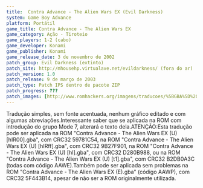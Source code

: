 ```yaml
---
title:  Contra Advance - The Alien Wars EX (Evil Darkness)
system: Game Boy Advance
platform: Portátil
game_title: Contra Advance - The Alien Wars EX
game_category: Ação - Tiroteio
game_players: 1-2 (cabo)
game_developer: Konami
game_publisher: Konami
game_release_date: 3 de novembro de 2002
patch_group: Evil Darkness (extinto)
patch_site: http://mhousehp.virtualave.net/evildarkness/ (fora do ar)
patch_version: 1.0
patch_release: 9 de março de 2003
patch_type: Patch IPS dentro de pacote ZIP
patch_progress: ???
patch_images: [http://www.romhackers.org/imagens/traducoes/%5BGBA%5D%20Contra%20Advance%20-%20The%20Alien%20Wars%20EX%20-%20Dandy-BR,%20Evil%20Darkness%20e%20Fox-Roms%20-%201.png,http://www.romhackers.org/imagens/traducoes/%5BGBA%5D%20Contra%20Advance%20-%20The%20Alien%20Wars%20EX%20-%20Evil%20Darkness%20-%202.png,http://www.romhackers.org/imagens/traducoes/%5BGBA%5D%20Contra%20Advance%20-%20The%20Alien%20Wars%20EX%20-%20Evil%20Darkness%20-%203.png]
---
```

Tradução simples, sem fonte acentuada, nenhum gráfico editado e com algumas abreviações.Interessante saber que se aplicada na ROM com introdução do grupo Mode 7, alterará o texto dela.ATENÇÃO:Esta tradução pode ser aplicada na ROM "Contra Advance - The Alien Wars EX (U) [hIR00].gba", com CRC32 59781C54, na ROM "Contra Advance - The Alien Wars EX (U) [hIRff].gba", com CRC32 9B27F901, na ROM "Contra Advance - The Alien Wars EX (U) [hI].gba", com CRC32 D280B988, ou na ROM "Contra Advance - The Alien Wars EX (U) [t1].gba", com CRC32 B2DB0A3C (todas com código AAWE).Também pode ser aplicada sem problemas na ROM "Contra Advance - The Alien Wars EX (E).gba" (código AAWP), com CRC32 5F443B14, apesar de não ser a ROM originalmente utilizada.